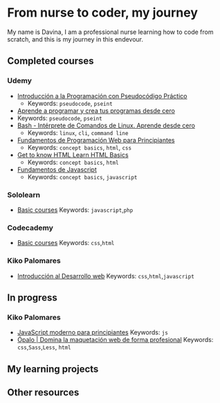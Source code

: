 # From nurse to coder, my journey
My name is Davina, I am a professional nurse learning how to code from scratch, and this is my journey in this endevour.

## Completed courses

### Udemy
- [Introducción a la Programación con Pseudocódigo Práctico](https://www.udemy.com/share/101sH2AkIYdV1SR3w=/)
  - Keywords: `pseudocode`, `pseint`
 - [Aprende a programar y crea tus programas desde cero ](https://www.udemy.com/share/101BOUAkIYdV1SR3w=/)
  - Keywords: `pseudocode`, `pseint`
- [Bash - Intérprete de Comandos de Linux. Aprende desde cero](https://www.udemy.com/share/101w66AkIYdV1SR3w=/)
  - Keywords: `linux`, `cli`, `command line`
- [Fundamentos de Programación Web para Principiantes](https://www.udemy.com/share/101D7yAkIYdV1SR3w=/)
  - Keywords: `concept basics`, `html`, `css`
- [Get to know HTML Learn HTML Basics](https://www.udemy.com/share/101t0MAkIYdV1SR3w=/)
  - Keywords: `concept basics`, `html`
- [Fundamentos de Javascript](https://www.udemy.com/share/101Ot1AkIYdV1SR3w=/)
  - Keywords: `concept basics`, `javascript`

### Sololearn
- [Basic courses](https://www.sololearn.com/Profile/19528812)
Keywords: `javascript`,`php`

### Codecademy
- [Basic courses](https://www.codecademy.com/profiles/D4v1n4)
Keywords: `css`,`html`

### Kiko Palomares
- [Introducción al Desarrollo web](https://academy.kikopalomares.com/p/introduccion-al-desarrollo-web)
Keywords: `css`,`html`,`javascript`


## In progress

### Kiko Palomares
- [JavaScript moderno para principiantes](https://academy.kikopalomares.com/courses/enrolled/1025297)
Keywords: `js`
- [Ópalo | Domina la maquetación web de forma profesional](https://academy.kikopalomares.com/p/opalo)
Keywords: `css`,`Sass`,`Less`, `html`




## My learning projects

## Other resources

